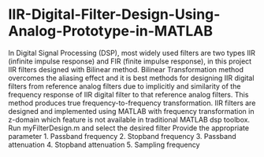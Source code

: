 # IIR-Digital-Filter-Design-Using-Analog-Prototype-in-MATLAB
In Digital Signal Processing (DSP), most widely used filters are two types IIR (infinite impulse response) and FIR (finite impulse response), in this project IIR filters designed with Bilinear method. Bilinear Transformation method overcomes the aliasing effect and it is best methods for designing IIR digital filters from reference analog filters due to implicitly and similarity of the frequency response of IIR digital filter to that reference analog filters. This method produces true frequency-to-frequency transformation. IIR filters are designed and implemented using MATLAB with frequency transformation in z-domain which feature is not available in traditional MATLAB dsp toolbox.
Run myFilterDesign.m and select the desired filter 
Provide the appropriate parameter 1. Passband frequency 2. Stopband frequency 3. Passband attenuation 4. Stopband attenuation 5. Sampling frequency 
